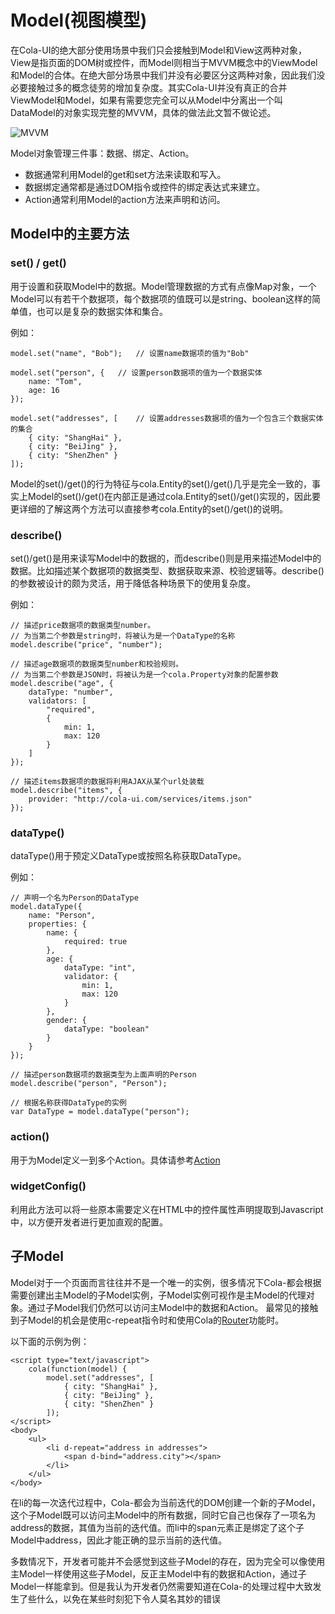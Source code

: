 # Model(视图模型)

在Cola-UI的绝大部分使用场景中我们只会接触到Model和View这两种对象，View是指页面的DOM树或控件，而Model则相当于MVVM概念中的ViewModel和Model的合体。在绝大部分场景中我们并没有必要区分这两种对象，因此我们没必要接触过多的概念徒劳的增加复杂度。其实Cola-UI并没有真正的合并ViewModel和Model，如果有需要您完全可以从Model中分离出一个叫DataModel的对象实现完整的MVVM，具体的做法此文暂不做论述。

![MVVM](/images/docs/mvvm.png)

Model对象管理三件事：数据、绑定、Action。

* 数据通常利用Model的get和set方法来读取和写入。
* 数据绑定通常都是通过DOM指令或控件的绑定表达式来建立。
* Action通常利用Model的action方法来声明和访问。

## Model中的主要方法

### set() / get()
用于设置和获取Model中的数据。Model管理数据的方式有点像Map对象，一个Model可以有若干个数据项，每个数据项的值既可以是string、boolean这样的简单值，也可以是复杂的数据实体和集合。

例如：
```
model.set("name", "Bob");	// 设置name数据项的值为"Bob"

model.set("person", {	// 设置person数据项的值为一个数据实体
	name: "Tom",
	age: 16
});

model.set("addresses", [	// 设置addresses数据项的值为一个包含三个数据实体的集合
	{ city: "ShangHai" },
	{ city: "BeiJing" },
	{ city: "ShenZhen" }
]);
```  

Model的set()/get()的行为特征与cola.Entity的set()/get()几乎是完全一致的，事实上Model的set()/get()在内部正是通过cola.Entity的set()/get()实现的，因此要更详细的了解这两个方法可以直接参考cola.Entity的set()/get()的说明。

### describe()
set()/get()是用来读写Model中的数据的，而describe()则是用来描述Model中的数据。比如描述某个数据项的数据类型、数据获取来源、校验逻辑等。describe()的参数被设计的颇为灵活，用于降低各种场景下的使用复杂度。

例如：
```
// 描述price数据项的数据类型number。
// 为当第二个参数是string时，将被认为是一个DataType的名称
model.describe("price", "number");

// 描述age数据项的数据类型number和校验规则。
// 为当第二个参数是JSON时，将被认为是一个cola.Property对象的配置参数
model.describe("age", {
	dataType: "number",
	validators: [
		"required",
		{
			min: 1,
			max: 120
		}
	]
});

// 描述items数据项的数据将利用AJAX从某个url处装载
model.describe("items", {
	provider: "http://cola-ui.com/services/items.json"
});
```  

### dataType()
dataType()用于预定义DataType或按照名称获取DataType。

例如：
```
// 声明一个名为Person的DataType
model.dataType({
	name: "Person",
	properties: {
		name: {
			required: true
		},
		age: {
			dataType: "int",
			validator: {
				min: 1,
				max: 120
			}
		},
		gender: {
			dataType: "boolean"
		}
	}
});

// 描述person数据项的数据类型为上面声明的Person
model.describe("person", "Person");

// 根据名称获得DataType的实例
var DataType = model.dataType("person");
```

### action()
用于为Model定义一到多个Action。具体请参考[Action](action)

### widgetConfig()
利用此方法可以将一些原本需要定义在HTML中的控件属性声明提取到Javascript中，以方便开发者进行更加直观的配置。

## 子Model
Model对于一个页面而言往往并不是一个唯一的实例，很多情况下Cola-都会根据需要创建出主Model的子Model实例，子Model实例可视作是主Model的代理对象。通过子Model我们仍然可以访问主Model中的数据和Action。
最常见的接触到子Model的机会是使用c-repeat指令时和使用Cola的[Router](router)功能时。

以下面的示例为例：
```
<script type="text/javascript">
	cola(function(model) {
		model.set("addresses", [
			{ city: "ShangHai" },
			{ city: "BeiJing" },
			{ city: "ShenZhen" }
		]);
</script>
<body>
	<ul>
		<li d-repeat="address in addresses">
			<span d-bind="address.city"></span>
		</li>
	</ul>
</body>
```  
在li的每一次迭代过程中，Cola-都会为当前迭代的DOM创建一个新的子Model，这个子Model既可以访问主Model中的所有数据，同时它自己也保存了一项名为address的数据，其值为当前的迭代值。而li中的span元素正是绑定了这个子Model中address，因此才能正确的显示当前的迭代值。

多数情况下，开发者可能并不会感觉到这些子Model的存在，因为完全可以像使用主Model一样使用这些子Model，反正主Model中有的数据和Action，通过子Model一样能拿到。但是我认为开发者仍然需要知道在Cola-的处理过程中大致发生了些什么，以免在某些时刻犯下令人莫名其妙的错误